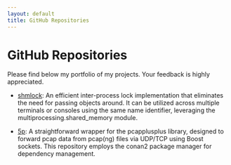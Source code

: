 ```yaml
---
layout: default
title: GitHub Repositories
---
```


# GitHub Repositories

Please find below my portfolio of my projects. Your feedback is highly appreciated.

- [shmlock](https://github.com/fwkrumm/shmlock): An efficient inter-process lock implementation that eliminates the need for passing objects around. It can be utilized across multiple terminals or consoles using the same name identifier, leveraging the multiprocessing.shared_memory module.

- [5p](https://github.com/fwkrumm/5p): A straightforward wrapper for the pcapplusplus library, designed to forward pcap data from pcap(ng) files via UDP/TCP using Boost sockets. This repository employs the conan2 package manager for dependency management.
